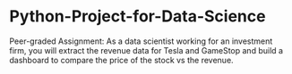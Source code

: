 # Python-Project-for-Data-Science
Peer-graded Assignment: As a data scientist working for an investment firm, you will extract the revenue data for Tesla and GameStop and build a dashboard to compare the price of the stock vs the revenue. 

